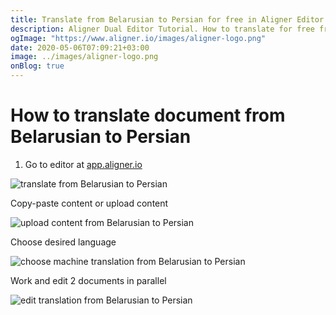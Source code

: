```yaml
---
title: Translate from Belarusian to Persian for free in Aligner Editor
description: Aligner Dual Editor Tutorial. How to translate for free from Belarusian to Persian. Aligner is multilingual document management platform. 
ogImage: "https://www.aligner.io/images/aligner-logo.png"
date: 2020-05-06T07:09:21+03:00
image: ../images/aligner-logo.png
onBlog: true
---
```


# How to translate document from Belarusian to Persian

1. Go to editor at [app.aligner.io](https://app.aligner.io "Aligner App web page")

![translate from Belarusian to Persian](../aligner-blank-editor.png "translate from Belarusian to Persian")

Copy-paste content or upload content

![upload content from Belarusian to Persian](../aligner-uploaded-document.png "upload content from Belarusian to Persian")

Choose desired language

![choose machine translation from Belarusian to Persian](../aligner-language-dropdown.png "choose machine translation from Belarusian to Persian")

Work and edit 2 documents in parallel

![edit translation from Belarusian to Persian](../aligner-double-sitded-editor.png "edit translation from Belarusian to Persian")

